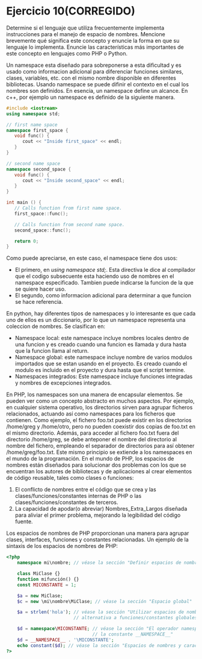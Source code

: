 # Ejercicio 10(CORREGIDO)

Determine si el lenguaje que utiliza frecuentemente implementa instrucciones para
el manejo de espacio de nombres. Mencione brevemente qué significa este concepto y enuncie
la forma en que su lenguaje lo implementa. Enuncie las características más importantes de este
concepto en lenguajes como PHP o Python.

Un namespace esta diseñado para sobreponerse a esta dificultad y es usado como informacion adicional para diferenciar funciones similares, clases, variables, etc. con el mismo nombre disponible en diferentes bibliotecas. Usando namespace se puede difinir el contexto en el cual los nombres son definidos. En esencia, un namespace define un alcance. En c++, por ejemplo un namespace es definido de la siguiente manera.

```c++
#include <iostream>
using namespace std;

// first name space
namespace first_space {
   void func() {
      cout << "Inside first_space" << endl;
   }
}

// second name space
namespace second_space {
   void func() {
      cout << "Inside second_space" << endl;
   }
}

int main () {
   // Calls function from first name space.
   first_space::func();

   // Calls function from second name space.
   second_space::func();

   return 0;
}
```

Como puede apreciarse, en este caso, el namespace tiene dos usos:
+ El primero, en *using namespace std;*. Esta directiva le dice al compilador que el codigo subsecuente esta haciendo uso de nombres en el namespace especificado. Tambien puede indicarse la funcion de la que se quiere hacer uso.
+ El segundo, como informacion adicional para determinar a que funcion se hace referencia.

En python, hay diferentes tipos de namespaces y lo interesante es que cada uno de ellos es un diccionario, por lo que un namespace representa una coleccion de nombres. Se clasifican en:

+ Namespace local: este namespace incluye nombres locales dentro de una funcion y es creado cuando una funcion es llamada y dura hasta que la funcion llama al return.
+ Namespace global: este namespace incluye nombre de varios modulos importados que se estan usando en el proyecto. Es creado cuando el modulo es incluido en el proyecto y dura hasta que el script termine.
+ Namespaces integrados: Este namespace incluye funciones integradas y nombres de excepciones integrados.

En PHP, los namespaces son una manera de encapsular elementos. Se pueden ver como un concepto abstracto en muchos aspectos. Por ejemplo, en cualquier sistema operativo, los directorios sirven para agrupar ficheros relacionados, actuando así como namespaces para los ficheros que contienen. Como ejemplo, el fichero foo.txt puede existir en los directorios /home/greg y /home/otro, pero no pueden coexistir dos copias de foo.txt en el mismo directorio. Además, para acceder al fichero foo.txt fuera del directorio /home/greg, se debe anteponer el nombre del directorio al nombre del fichero, empleando el separador de directorios para así obtener /home/greg/foo.txt. Este mismo principio se extiende a los namespaces en el mundo de la programación.
En el mundo de PHP, los espacios de nombres están diseñados para solucionar dos problemas con los que se encuentran los autores de bibliotecas y de aplicaciones al crear elementos de código reusable, tales como clases o funciones:

1. El conflicto de nombres entre el código que se crea y las clases/funciones/constantes internas de PHP o las clases/funciones/constantes de terceros.
2. La capacidad de apodar(o abreviar) Nombres_Extra_Largos diseñada para aliviar el primer problema, mejorando la legibilidad del código fuente.

Los espacios de nombres de PHP proporcionan una manera para agrupar clases, interfaces, funciones y constantes relacionadas. Un ejemplo de la sintaxis de los espacios de nombres de PHP:
```PHP
<?php
    namespace mi\nombre; // véase la sección "Definir espacios de nombres"

    class MiClase {}
    function mifunción() {}
    const MICONSTANTE = 1;

    $a = new MiClase;
    $c = new \mi\nombre\MiClase; // véase la sección "Espacio global"

    $a = strlen('hola'); // véase la sección "Utilizar espacios de nombres: una
                         // alternativa a funciones/constantes globales"

    $d = namespace\MICONSTANTE; // véase la sección "El operador namespace y
                                // la constante __NAMESPACE__"
    $d = __NAMESPACE__ . '\MICONSTANTE';
    echo constant($d); // véase la sección "Espacios de nombres y características dinámicas del lenguaje"
?>
```
